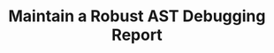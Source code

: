 ---
title: Maintain a Robust AST Debugging Report
lede: Debug complex AST transformations with ease by easily inspecting the AST at each stage of the rendering pipeline.
date_authored_initial_draft: 2025-04-24
date_authored_current_draft: 2025-04-24
date_authored_final_draft: null
date_first_published: null
date_last_updated: null
at_semantic_version: 0.0.0.1
publish: true
status: Draft
augmented_with: Windsurf Cascade on GPT 4.1
category: Technical Specifications
date_created: 2025-04-24
date_modified: 2025-04-24  
image_prompt: ""
tags:
  - Render-Logic
  - Astro
  - Markdown-Enhancement
  - Custom-Rendering
  - Content-Display
authors:
  - Michael Staton
---